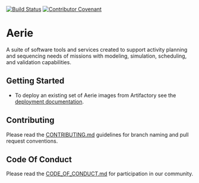 [![Build Status](https://cae-jenkins2.jpl.nasa.gov/buildStatus/icon?job=MPSA/SEQ/normal_builds/aerie/develop)](https://cae-jenkins2.jpl.nasa.gov/job/MPSA/job/SEQ/job/normal_builds/job/aerie/job/develop)
[![Contributor Covenant](https://img.shields.io/badge/Contributor%20Covenant-2.1-4baaaa.svg)](code_of_conduct.md)
# Aerie

A suite of software tools and services created to support activity planning and sequencing needs of missions with modeling, simulation, scheduling, and validation capabilities.

## Getting Started

- To deploy an existing set of Aerie images from Artifactory see the [deployment documentation](./docs/deployment.md).

## Contributing

Please read the [CONTRIBUTING.md](./CONTRIBUTING.md) guidelines for branch naming and pull request conventions.

## Code Of Conduct

Please read the [CODE_OF_CONDUCT.md](./CODE_OF_CONDUCT.md) for participation in our community.
